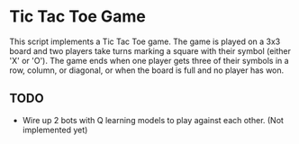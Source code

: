 # Tic Tac Toe Game

This script implements a Tic Tac Toe game. The game is played on a 3x3 board and two players take turns marking
a square with their symbol (either 'X' or 'O'). The game ends when one player gets three of their symbols in a row,
column, or diagonal, or when the board is full and no player has won.

## TODO

- Wire up 2 bots with Q learning models to play against each other. (Not implemented yet)
